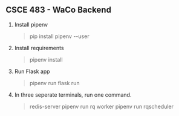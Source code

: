 ## CSCE 483 - WaCo Backend
1. Install pipenv 
   > pip install pipenv --user 
2. Install requirements
    > pipenv install
3. Run Flask app
    > pipenv run flask run
4. In three seperate terminals, run one command.
    > redis-server
    > pipenv run rq worker
    > pipenv run rqscheduler